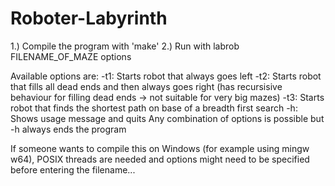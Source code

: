 # Roboter-Labyrinth

1.) Compile the program with 'make'
2.) Run with labrob FILENAME_OF_MAZE options

Available options are:
  -t1: Starts robot that always goes left
  -t2: Starts robot that fills all dead ends and then always goes right (has recursisive behaviour for filling dead ends -> not suitable for very big mazes)
  -t3: Starts robot that finds the shortest path on base of a breadth first search
  -h:  Shows usage message and quits
  Any combination of options is possible but -h always ends the program
  
If someone wants to compile this on Windows (for example using mingw w64), POSIX threads are needed and options might need to be specified before entering the filename...
